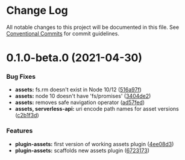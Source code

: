 # Change Log

All notable changes to this project will be documented in this file.
See [Conventional Commits](https://conventionalcommits.org) for commit guidelines.

# 0.1.0-beta.0 (2021-04-30)


### Bug Fixes

* **assets:** fs.rm doesn't exist in Node 10/12 ([516a97f](https://github.com/twilio-labs/serverless-toolkit/commit/516a97f56c13d70183784806f5c757cdd701a2c0))
* **assets:** node 10 doesn't have 'fs/promises' ([3404de2](https://github.com/twilio-labs/serverless-toolkit/commit/3404de2196307d7909c2cf31b869834c2b01924b))
* **assets:** removes safe navigation operator ([ad57fed](https://github.com/twilio-labs/serverless-toolkit/commit/ad57fed87d66c773de5409d85c4f75aecaade53a))
* **assets, serverless-api:** uri encode path names for asset versions ([c2b1f3d](https://github.com/twilio-labs/serverless-toolkit/commit/c2b1f3d16ce6af31ef2aaa1d086b3565bbcd1c7d))


### Features

* **plugin-assets:** first version of working assets plugin ([4ee08d3](https://github.com/twilio-labs/serverless-toolkit/commit/4ee08d3ebcb82abe1cb11752d45021f2ca3e03c6))
* **plugin-assets:** scaffolds new assets plugin ([6723173](https://github.com/twilio-labs/serverless-toolkit/commit/672317341600743ce3bf653e237858635cdbc822))
